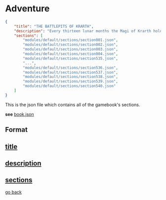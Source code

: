 # Adventure

```json
{
    "title": "THE BATTLEPITS OF KRARTH",
    "description": "Every thirteen lunar months the Magi of Krarth hold a desperate contest to see which of them will rule that bleak and icy land. Teams of daring adventurers are sent down into the labyrinths that lie beneath the tundra, each searching for the Emblem of Victory that will win power for their patron.\n\nOnly one team can prevail. The others must die.",
    "sections": [
        "modules/default/sections/section001.json",
        "modules/default/sections/section002.json",
        "modules/default/sections/section003.json",
        "modules/default/sections/section004.json",
        "modules/default/sections/section535.json",
        "...",
        "modules/default/sections/section536.json",
        "modules/default/sections/section537.json",
        "modules/default/sections/section538.json",
        "modules/default/sections/section539.json",
        "modules/default/sections/section540.json"
    ]
}
```

This is the json file which contains all of the gamebook's sections.

**see** [book.json](../../src/modules/default/book.json)

## Format

## [title](#title)

## [description](#description)

## [sections](#sections)

[go back](../README.md)

